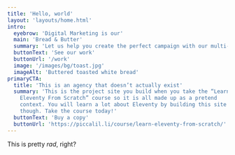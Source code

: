 ```yaml
---
title: 'Hello, world'
layout: 'layouts/home.html'
intro:
  eyebrow: 'Digital Marketing is our'
  main: 'Bread & Butter'
  summary: 'Let us help you create the perfect campaign with our multi-faceted team of talented creatives.'
  buttonText: 'See our work'
  buttonUrl: '/work'
  image: '/images/bg/toast.jpg'
  imageAlt: 'Buttered toasted white bread'
primaryCTA:
  title: 'This is an agency that doesn’t actually exist'
  summary: 'This is the project site you build when you take the “Learn
    Eleventy From Scratch” course so it is all made up as a pretend
    context. You will learn a lot about Eleventy by building this site
    though. Take the course today!'
  buttonText: 'Buy a copy'
  buttonUrl: 'https://piccalil.li/course/learn-eleventy-from-scratch/'
---
```


This is pretty _rad_, right?